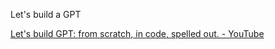 Let's build a GPT

[Let&#39;s build GPT: from scratch, in code, spelled out. - YouTube](https://www.youtube.com/watch?v=kCc8FmEb1nY)
